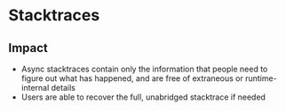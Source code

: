 # Stacktraces

## Impact

* Async stacktraces contain only the information that people need to figure out what has happened, and are free of extraneous or runtime-internal details
* Users are able to recover the full, unabridged stacktrace if needed